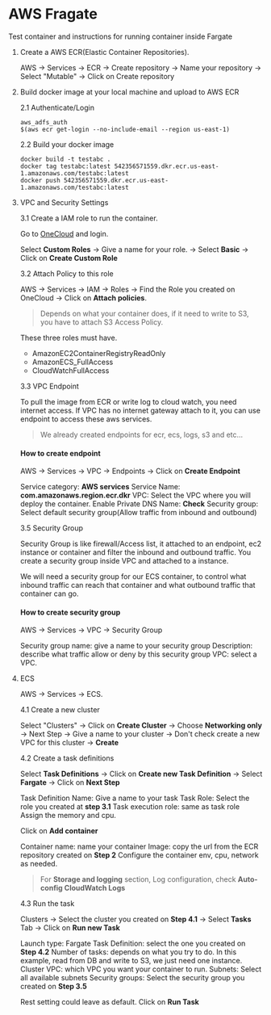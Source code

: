 # AWS Fragate

Test container and instructions for running container inside Fargate


1. Create a AWS ECR(Elastic Container Repositories). 

   AWS -> Services -> ECR -> Create repository -> Name your repository -> Select "Mutable" -> Click on Create repository



2. Build docker image at your local machine and upload to AWS ECR

   2.1 Authenticate/Login
   ```
   aws_adfs_auth
   $(aws ecr get-login --no-include-email --region us-east-1)
   ```

   2.2 Build your docker image
   ```
   docker build -t testabc .
   docker tag testabc:latest 542356571559.dkr.ecr.us-east-1.amazonaws.com/testabc:latest
   docker push 542356571559.dkr.ecr.us-east-1.amazonaws.com/testabc:latest
   ```

3. VPC and Security Settings

   3.1 Create a IAM role to run the container. 

   Go to [OneCloud](https://onecloud.comcast.net/) and login. 

   Select **Custom Roles** -> Give a name for your role. -> Select **Basic** -> Click on **Create Custom Role**
   

   3.2 Attach Policy to this role

   AWS -> Services -> IAM -> Roles -> Find the Role you created on OneCloud -> Click on **Attach policies**.
   
   > Depends on what your container does, if it need to write to S3, you have to attach S3 Access Policy.
   
   These three roles must have.

   - AmazonEC2ContainerRegistryReadOnly
   - AmazonECS_FullAccess
   - CloudWatchFullAccess


   3.3 VPC Endpoint

   To pull the image from ECR or write log to cloud watch, you need internet access. If VPC has no internet gateway attach 
   to it, you can use endpoint to access these aws services. 

   > We already created endpoints for ecr, ecs, logs, s3 and etc...

   #### How to create endpoint

   AWS -> Services -> VPC -> Endpoints -> Click on **Create Endpoint** 

   Service category: **AWS services** 
   Service Name: **com.amazonaws.region.ecr.dkr**
   VPC: Select the VPC where you will deploy the container. 
   Enable Private DNS Name: **Check**
   Security group: Select default security group(Allow traffic from inbound and outbound)
   

   3.5 Security Group

   Security Group is like firewall/Access list, it attached to an endpoint, ec2 instance or container and filter the
   inbound and outbound traffic. You create a security group inside VPC and attached to a instance. 

   We will need a security group for our ECS container, to control what inbound traffic can reach that container and 
   what outbound traffic that container can go. 

   #### How to create security group

   AWS -> Services -> VPC -> Security Group

   Security group name: give a name to your security group
   Description: describe what traffic allow or deny by this security group
   VPC: select a VPC. 


4. ECS

   AWS -> Services -> ECS.

   4.1 Create a new cluster

   Select "Clusters" -> Click on **Create Cluster** -> Choose **Networking only** -> Next Step -> 
   Give a name to your cluster -> Don't check create a new VPC for this cluster -> **Create**


   4.2 Create a task definitions

   Select **Task Definitions** -> Click on **Create new Task Definition** -> Select **Fargate** -> Click on **Next Step** 

   Task Definition Name: Give a name to your task
   Task Role: Select the role you created at **step 3.1**
   Task execution role: same as task role
   Assign the memory and cpu.

   Click on **Add container** 

   Container name: name your container
   Image: copy the url from the ECR repository created on **Step 2**
   Configure the container env, cpu, network as needed. 

   > For **Storage and logging** section, Log configuration, check **Auto-config CloudWatch Logs**


   4.3 Run the task

   Clusters -> Select the cluster you created on **Step 4.1** -> Select **Tasks** Tab -> Click on **Run new Task** 

   Launch type: Fargate
   Task Definition: select the one you created on **Step 4.2**
   Number of tasks: depends on what you try to do. In this example, read from DB and write to S3, we just need one instance.
   Cluster VPC: which VPC you want your container to run.
   Subnets: Select all available subnets
   Security groups: Select the security group you created on **Step 3.5**

   Rest setting could leave as default. Click on **Run Task**











